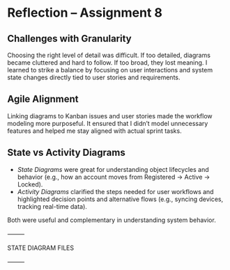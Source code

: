 
# Reflection – Assignment 8

## Challenges with Granularity

Choosing the right level of detail was difficult. If too detailed, diagrams became cluttered and hard to follow. If too broad, they lost meaning. I learned to strike a balance by focusing on user interactions and system state changes directly tied to user stories and requirements.

## Agile Alignment

Linking diagrams to Kanban issues and user stories made the workflow modeling more purposeful. It ensured that I didn’t model unnecessary features and helped me stay aligned with actual sprint tasks.

## State vs Activity Diagrams

- *State Diagrams* were great for understanding object lifecycles and behavior (e.g., how an account moves from Registered → Active → Locked).
- *Activity Diagrams* clarified the steps needed for user workflows and highlighted decision points and alternative flows (e.g., syncing devices, tracking real-time data).

Both were useful and complementary in understanding system behavior.



⸻

STATE DIAGRAM FILES

⸻

